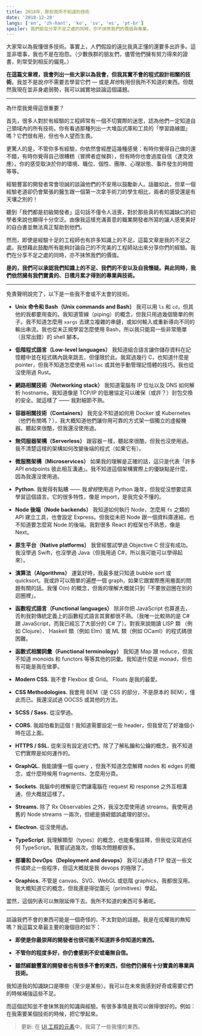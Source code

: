 ```yaml
---
title: 2018年，那些我所不知道的技術
date: '2018-12-28'
langs: ['en', 'zh-hant', 'ko', 'sv', 'es', 'pt-br']
spoiler: 我們能在分享不足之處的同時，亦不抹煞我們的價值與專業。
---
```


大家常以為我懂很多技術。事實上，人們假設的遠比我真正懂的還要多出許多。這並非壞事，我也不是在抱怨。（少數族群的朋友們，儘管他們擁有努力得來的證書，則常受到相反的偏見。）

**在這篇文章裡，我會列出一些大家以為我會，但我其實不會的程式設計相關的技術**。我並不是說*你*不需要去學習它們 — 或是*其他*有用但我所不知道的東西。但既然我現在並非身處弱勢，我可以誠實地談論這個議題。

---

為什麼我覺得這很重要？

首先，很多人對於有經驗的工程師常有一個不切實際的迷思，認為他們一定知道自己領域內的所有技術。你有看過那種列出一大堆函式庫和工具的「學習路線圖」嗎？它們很有用，但也令人望而生畏。

更驚人的是，不管你多有經驗，你依然會經歷這幾種感覺：有時你覺得自己做的還不錯，有時你覺得自己很糟糕（冒牌者症候群），但有時你也會過度自信（達克效應）。你的感受取決於你的環境、職位、個性、團隊、心理狀態、事件發生的時間等等。

經驗豐富的開發者常會坦誠的談論他們的不安用以鼓勵新人。話雖如此，但拿一個經驗老道卻仍會緊張的醫生跟一個第一次拿手術刀的學生相比，兩者的感受還是有天壤之別的！

聽到「我們都是初級開發者」這句話不僅令人沮喪，對於那些真的有知識缺口的初學者來說也顯得十分空泛。由像我這樣充滿善意的職業開發者所寫的讓人感覺美好的自白書並無法真正幫助到他們。

然而，即使是經驗十足的工程師也有許多知識上的不足。這篇文章是我的不足之處。我想藉此鼓勵所有能夠討論自己的不完美的工程師站出來分享你們的經驗。我們在分享不足之處的同時，亦不抹煞我們的價值。

**是的，我們可以承認我們知識上的不足、我們的不安以及自我懷疑。與此同時，我們依然擁有我們寶貴的、日積月累才得到的專業與技術。**

---

免責聲明說完了，以下是一些我不會或不太會的技術。

* **Unix 命令和 Bash（Unix commands and Bash）** 我可以用 `ls` 和 `cd`，但其他的我都要用查的。我知道管線（piping）的概念，但我只用過幾個簡單的例子。我不知道怎麼用 `xargs` 去建立複雜的串鏈，或如何輸入或重新導向不同的輸出串流。我也從未正規學習怎麼使用 Bash，所以我只能寫一些非常簡單（且常出錯）的 shell 腳本。

* **低階程式語言（Low-level languages）** 我知道組合語言讓你儲存資料在記憶體中並在程式碼內跳來跳去，但僅限於此。我寫過幾行 C，也知道什麼是 pointer，但我不知道怎麼使用 `malloc` 或其他手動管理記憶體的技巧。我也從沒使用過 Rust。

* **網路相關技術（Networking stack）** 我知道電腦有 IP 位址以及 DNS 如何解析 hostname。我知道像是 TCP/IP 的低層協定可以確保（或許？）封包交換的安全。就這樣了 —— 我對細節不熟。

* **容器相關技術（Containers）** 我完全不知道如何用 Docker 或 Kubernetes（他們有關嗎？），我大概知道他們讓你用可靠的方式架一個獨立的虛擬機器。聽起來很酷，但我還沒使用過。

* **無伺服器架構（Serverless）** 跟容器ㄧ樣，聽起來很酷，但我也沒使用過。我不清楚這樣的架構如何改變後端的程式（如果它有）。

* **微服務架構（Microservices）** 如果我的理解是正確的話，這只是代表「許多 API endpoints 彼此相互溝通」。我不知道這個架構實際上的優缺點是什麼，因為我還沒使用過。

* **Python.** 我覺得有點糟 —— 我*曾經*使用過 Python 幾年，但我從沒想要認真學習這個語言。它的很多特性，像是 import，是我完全不懂的。

* **Node 後端（Node backends）** 我知道如何執行 Node，怎麼用 `fs` 之類的 API 建立工具，也會設定 Express。但我從未把 Node 跟一個資料庫連結，也不知道要怎麼寫 Node 的後端。我對很多 React 的框架也不熟悉，像是 Next。

* **原生平台（Native platforms）** 我曾經嘗試學過 Objective C 但沒有成功。我沒學過 Swift，也沒學過 Java（但我用過 C#，所以我可能可以學得起來）。

* **演算法（Algorithms）** 運氣好時，我最多就只知道 bubble sort 或 quicksort。我或許可以簡單的遍歷一個 graph，如果它跟實際應用層面的問題有關的話。我懂 O(n) 的概念，但我的理解大概就只到「不要放迴圈在別的迴圈裡」。

* **函數程式語言（Functional languages）** 除非你把 JavaScript 也算進去，否則我對傳統定義上的函數程式語言其實都很不熟。（我唯一比較熟的是 C# 跟 JavaScript，而我已經忘了大部分的 C# 了）。對我來說閱讀 LISP 類 （例如 Clojure）、 Haskell 類（例如 Elm）或 ML 類（例如 OCaml）的程式碼很困難。

* **函數式相關詞彙（Functional terminology）** 我知道 Map 跟 reduce，但我不知道 monoids 和 functors 等等其他的詞彙。我知道什麼是 monad，但也有可能是我在做夢。

* **Modern CSS.** 我不會 Flexbox 或 Grid。 Floats 是我的最愛。

* **CSS Methodologies.** 我會用 BEM（是 CSS 的部分，不是原本的 BEM），僅此而已。我還沒試過 OOCSS 或其他的方法。

* **SCSS / Sass.** 從沒學過。

* **CORS.** 我超怕看到這個！我知道需要設定一些 header，但我曾花了好幾個小時在這上面。

* **HTTPS / SSL.** 從來沒有設定過它們。除了了解私鑰和公鑰的概念，我不知道它們實際是如何運作的。

* **GraphQL.** 我能讀懂一個 query ，但我不知道怎麼解釋 nodes 和 edges 的概念，或什麼時候用 fragments、怎麼用分頁。

* **Sockets.** 我腦中的裡解是它們讓電腦在 request 和 response 之外互相溝通，但大概就這樣了。

* **Streams.** 除了 Rx Observables 之外，我沒怎麼使用過 streams。我使用過舊的 Node streams 一兩次，但總是搞砸錯誤處理的部分。

* **Electron.** 從沒使用過。

* **TypeScript.** 我理解類型（types）的概念，也能看懂註釋，但我從沒寫過任何 TypeScript。我嘗試過幾次，但每次問題都很多。

* **部署和 DevOps（Deployment and devops）** 我可以通過 FTP 發送一些文件或終止一些程序，但這大概就是我 devops 的極限了。

* **Graphics.** 不管是 canvas、SVG、WebGL 或低階 graphics，我都很沒用。我大概知道它的概念，但我還是得從圖元（primitives）學起。

當然，這個列表可以無限延伸下去。我所不知道的東西可多著呢。

---

談論我們不會的東西可能是一個奇怪的、不太對勁的話題。我是在炫耀我的無知嗎？我這篇文章最主要的幾個目的如下：

* **即使是你最崇拜的開發者也很可能不知道許多你知道的東西。**

* **不管你的程度多好，你仍會感到不安或毫無自信。**

* **雖然經驗豐富的開發者也有很多不會的東西，但他們仍擁有十分寶貴的專業與技術。**

我知道我的知識缺口是哪些（至少是某些）。我可以在未來我感到好奇或需要它們的時候補強這些不足。

而這個認知並不會抹煞我的知識與經驗。有很多事情是我可以做得很好的。例如：在我需要某個技術的時候，把它學起來。

>更新: 在 [UI 工程的元素](/the-elements-of-ui-engineering/)中，我寫了一些我懂的東西。
